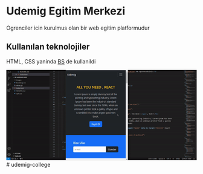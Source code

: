 <h1> Udemig Egitim Merkezi</h1>

Ogrenciler icin kurulmus olan bir web egitim platformudur

<h2> Kullanılan teknolojiler</h2>

HTML, CSS yaninda <a href="https://getbootstrap.com/"> BS</a> de kullanildi

![](ekran2.gif)# udemig-college
